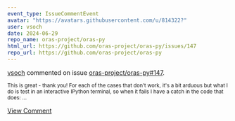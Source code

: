 ```yaml
---
event_type: IssueCommentEvent
avatar: "https://avatars.githubusercontent.com/u/814322?"
user: vsoch
date: 2024-06-29
repo_name: oras-project/oras-py
html_url: https://github.com/oras-project/oras-py/issues/147
repo_url: https://github.com/oras-project/oras-py
---
```


<a href='https://github.com/vsoch' target='_blank'>vsoch</a> commented on issue <a href='https://github.com/oras-project/oras-py/issues/147' target='_blank'>oras-project/oras-py#147</a>.

<small>This is great - thank you! For each of the cases that don't work, it's a bit arduous but what I do is test in an interactive IPython terminal, so when it fails I have a catch in the code that does:...</small>

<a href='https://github.com/oras-project/oras-py/issues/147' target='_blank'>View Comment</a>